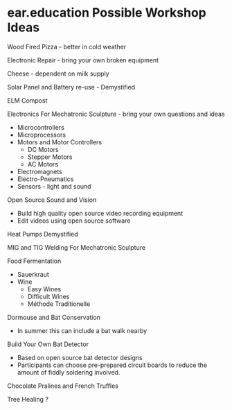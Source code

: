 # ear.education Possible Workshop Ideas

Wood Fired Pizza - better in cold weather

Electronic Repair - bring your own broken equipment

Cheese - dependent on  milk supply

Solar Panel and Battery re-use - Demystified

ELM Compost

Electronics For Mechatronic Sculpture - bring your own questions and ideas
  - Microcontrollers
  - Microprocessors
  - Motors and Motor Controllers
    - DC Motors
    - Stepper Motors
    - AC Motors
  - Electromagnets
  - Electro-Pneumatics
  - Sensors - light and sound

Open Source Sound and Vision
  - Build high quality open source video recording equipment
  - Edit videos using open source software

Heat Pumps Demystified

MIG and TIG Welding For Mechatronic Sculpture

Food Fermentation
  - Sauerkraut
  - Wine
    - Easy Wines
    - Difficult Wines
    - Méthode Traditionelle

Dormouse and Bat Conservation
  - In summer this can include a bat walk nearby

Build Your Own Bat Detector
  - Based on open source bat detector designs
  - Participants can choose pre-prepared circuit boards to reduce the amount of fiddly soldering involved.

Chocolate Pralines and French Truffles

Tree Healing ?
